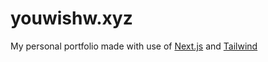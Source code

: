 # youwishw.xyz
My personal portfolio made with use of [Next.js](https://nextjs.org) and [Tailwind](https://tailwindcss.com/)
